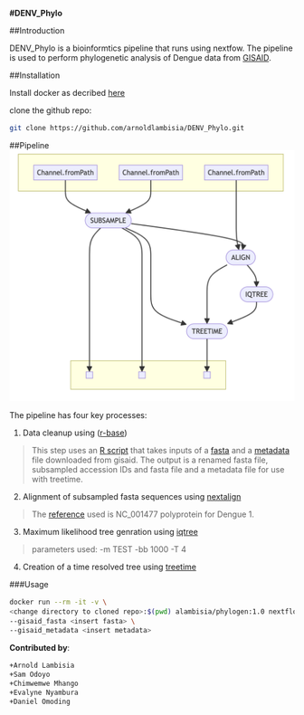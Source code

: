 **#DENV_Phylo**

##Introduction

DENV_Phylo is a bioinformtics pipeline that runs using nextfow. The pipeline is used to perform phylogenetic analysis of Dengue data from [GISAID](https://gisaid.org/). 

##Installation

Install docker as decribed [here](https://www.docker.com/)

clone the github repo:
```bash
git clone https://github.com/arnoldlambisia/DENV_Phylo.git
```

##Pipeline
![DENV_Phylo Workflow](Denv_workflow.png)


The pipeline has four key processes:

1. Data cleanup using ([r-base](https://www.r-project.org/))

>This step uses an [R script](bin/data_cleanup_subset.R) that takes inputs of a [fasta](data/gisaid_test.fasta) and a [metadata](data/gisaid_test.tsv) file downloaded from gisaid. The output is a renamed fasta file, subsampled accession IDs and fasta file and a metadata file for use with treetime.

2. Alignment of subsampled fasta sequences using [nextalign](https://github.com/neherlab/nextalign)

> The [reference](references/DENV1_ref.fasta) used is NC_001477 polyprotein for Dengue 1.

3. Maximum likelihood tree genration using [iqtree](http://www.iqtree.org)

>parameters used:
    -m TEST
    -bb 1000
    -T 4

4. Creation of a time resolved tree using [treetime](https://github.com/neherlab/treetime)


###Usage
```bash
docker run --rm -it -v \
<change directory to cloned repo>:$(pwd) alambisia/phylogen:1.0 nextflow run $(pwd)/main.nf \
--gisaid_fasta <insert fasta> \
--gisaid_metadata <insert metadata>
```

**Contributed by**:
```
+Arnold Lambisia
+Sam Odoyo
+Chimwemwe Mhango
+Evalyne Nyambura
+Daniel Omoding
```
